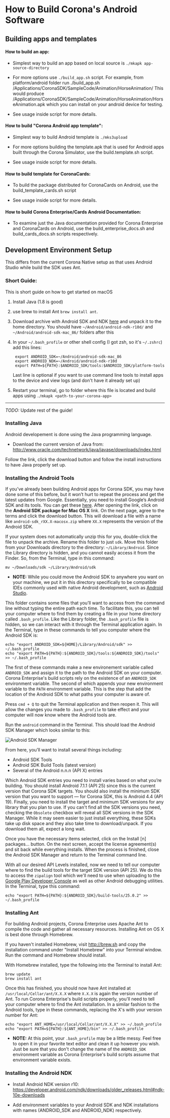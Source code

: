 # How to Build Corona's Android Software


## Building apps and templates

#### How to build an app:
- Simplest way to build an app based on local source is `./mkapk app-source-directory`

- For more options use `./build_app.sh` script. For example, from platform/android folder run
./build_app.sh /Applications/CoronaSDK/SampleCode/Animation/HorseAnimation/
This would produce /Applications/CoronaSDK/SampleCode/Animation/HorseAnimation/HorseAnimation.apk which you can install on your android device for testing.

- See usage inside script for more details.

#### How to build "Corona Android app template":
- Simplest way to build Android template is `./mks3upload`

- For more options building the template.apk that is used for Android apps built through the Corona Simulator, use the build.template.sh script.

- See usage inside script for more details.

#### How to build template for CoronaCards:
- To build the package distributed for CoronaCards on Android, use the build_template_cards.sh script

- See usage inside script for more details.

#### How to build Corona Enterprise/Cards Android Documentation:
- To examine just the Java documentation provided for Corona Enterprise and CoronaCards on Android, use the build_enterprise_docs.sh and build_cards_docs.sh scripts respectively.




## Development Environment Setup

This differs from the current Corona Native setup as that uses Android Studio while build the SDK uses Ant.

### Short Guide:
This is short guide on how to get started on macOS

1. Install Java (1.8 is good)
2. use brew to install Ant `brew install ant`.
3. Download archive with Android SDK and NDK [here](https://www.dropbox.com/s/a0jkh5mivzkm7xx/Android.zip?dl=0)
and unpack it to the home directory. You should have `~/Android/android-ndk-r10d/` and
`~/Android/android-sdk-mac_86/` folders after this
4. In your `~/.bash_profile` or other shell config (I got zsh, so it's `~/.zshrc`) add this lines:

        export ANDROID_SDK=~/Android/android-sdk-mac_86
        export ANDROID_NDK=~/Android/android-ndk-r10d
        export PATH=${PATH}:$ANDROID_SDK/tools:$ANDROID_SDK/platform-tools

    Last line is optional if you want to use command line tools to install apps to the device and view logs (and don't have it already set up)
5. Restart your terminal, go to folder where this file is located and build apps using `./mkapk <path-to-your-corona-app>`


------------------------------

_TODO:_ Update rest of the guide!


### Installing Java

Android developement is done using the Java programming language.

* Download the current version of Java from: http://www.oracle.com/technetwork/java/javase/downloads/index.html

Follow the link, click the download button and follow the install instructions to have Java properly set up.

### Installing the Android Tools

If you’ve already been building Android apps for Corona SDK, you may have done some of this before, but it won’t hurt to repeat the process and get the latest updates from Google. Essentially, you need to install Google’s Android SDK and its tools. You can get these [here](https://developer.android.com/sdk/index.html#Other). After opening the link, click on the **Android SDK package for Mac OS X** link. On the next page, agree to the terms and click the download button. This will download a file with a name like `android-sdk_rXX.X-macosx.zip` where `XX.X` represents the version of the Android SDK.

If your system does not automatically unzip this for you, double-click the file to unpack the archive. Rename this folder to just `sdk`. Move this folder from your Downloads directory to the directory: `~/Library/Android`. Since the Library directory is hidden, and you cannot easily access it from the Finder. So, from the Terminal, type in this command:

	mv ~/Downloads/sdk ~/Library/Android/sdk

* **NOTE:** While you could move the Android SDK to anywhere you want on your machine, we put it in this directory specifically to be compatible IDEs commonly used with native Android development, such as [Android Studio](http://developer.android.com/tools/studio/index.html).

This folder contains some files that you’ll want to access from the command line without typing the entire path each time. To facilitate this, you can tell your computer where to find them by creating a file in your home directory called `.bash_profile`. Like the Library folder, the `.bash_profile` file is hidden, so we can interact with it through the Terminal application again. In the Terminal, type in these commands to tell you computer where the Android SDK is:

	echo "export ANDROID_SDK=${HOME}/Library/Android/sdk" >> ~/.bash_profile
	echo "export PATH=${PATH}:${ANDROID_SDK}/tools:${ANDROID_SDK}/tools" >> ~/.bash_profile

The first of these commands make a new environement variable called `ANDROID_SDK` and assign it to the path to the Android SDK on your computer. Corona Enterprise's build scripts rely on the existence of an `ANDROID_SDK` environment variable. The second of which appends your new environment variable to the `PATH` environment variable. This is the step that add the location of the Android SDK to what paths your computer is aware of.

Press `cmd + Q` to quit the Terminal application and then reopen it. This will allow the changes you made to `.bash_profile` to take effect and your computer will now know where the Android tools are.

Run the `android` command in the Terminal. This should load the Android SDK Manager which looks similar to this:

![](https://coronalabs.com/wp-content/uploads/2014/03/android_sdk_manager.png "Android SDK Manager")

From here, you’ll want to install several things including:

* Android SDK Tools
* Android SDK Build Tools (latest version)
* Several of the Android n.n.n (API X) entries

Which Android SDK entries you need to install varies based on what you’re building. You should install Android 7.1.1 (API 25) since this is the current version that Corona SDK targets. You should also install the minimum SDK version that you want to support — for Corona SDK, this is Android 4.4 (API 19). Finally, you need to install the target and minimum SDK versions for any library that you plan to use. If you can't find all the SDK versions you need, checking the `Obsolete` checkbox will reveal all SDK versions in the SDK Manager. While it may seem easier to just install everything, these SDKs take up disk space and they also take time to download/unpack. If you download them all, expect a long wait.

Once you have the necessary items selected, click on the Install [n] packages… button. On the next screen, accept the license agreement(s) and sit back while everything installs. When the process is finished, close the Android SDK Manager and return to the Terminal command line.

With all our desired API Levels installed, now we need to tell our computer where to find the build tools for the target SDK version (API 25). We do this to access the `zipalign` tool which we'll need to use when uploading to the [Google Play Developer Console](https://play.google.com/apps/publish/) as well as other Android debugging utilities. In the Terminal, type this command:

	echo "export PATH=${PATH}:${ANDROID_SDK}/build-tools/25.0.2" >> ~/.bash_profile

### Installing Ant

For building Android projects, Corona Enterprise uses Apache Ant to compile the code and gather all necessary resources. Installing Ant on OS X is best done through Homebrew.

If you haven't installed Homebrew, visit http://brew.sh and copy the installation command under "Install Homebrew" into your Terminal window. Run the command and Homebrew should install.

With Homebrew installed, type the following into the Terminal to install Ant:

	brew update
	brew install ant

Once this has finished, you should now have Ant installed at `/usr/local/Cellar/ant/X.X.X` where `X.X.X` is again the version number of Ant. To run Corona Enterprise's build scripts properly, you'll need to tell your computer where to find the Ant installation. In a similar fashion to the Android tools, type in these commands, replacing the X's with your version number for Ant:

	echo "export ANT_HOME=/usr/local/Cellar/ant/X.X.X" >> ~/.bash_profile
	echo "export PATH=${PATH}:${ANT_HOME}/bin" >> ~/.bash_profile

* **NOTE:** At this point, your `.bash_profile` may be a little messy. Feel free to open it in your favorite text editor and clean it up however you wish. Just be sure that you don't change the name of the `ANDROID_SDK` environment variable as Corona Enterprise's build scripts assume that environment variable exists.

### Installing the Android NDK

- Install Android NDK version r10: https://developer.android.com/ndk/downloads/older_releases.html#ndk-10e-downloads

- Add environment variables to your Android SDK and NDK installations with names (ANDROID_SDK and ANDROID_NDK) respectively.


